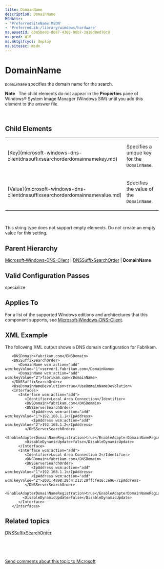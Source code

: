 ```yaml
---
title: DomainName
description: DomainName
MSHAttr:
- 'PreferredSiteName:MSDN'
- 'PreferredLib:/library/windows/hardware'
ms.assetid: d3a5be03-d687-4383-90b7-3a18d0ed70c8
ms.prod: W10
ms.mktglfcycl: deploy
ms.sitesec: msdn
---
```


# DomainName


`DomainName` specifies the domain name for the search.

**Note**  
The child elements do not appear in the **Properties** pane of Windows® System Image Manager (Windows SIM) until you add this element to the answer file.

 

## Child Elements


<table>
<colgroup>
<col width="50%" />
<col width="50%" />
</colgroup>
<tbody>
<tr class="odd">
<td><p>[Key](microsoft-windows-dns-clientdnssuffixsearchorderdomainnamekey.md)</p></td>
<td><p>Specifies a unique key for the <code>DomainName</code>.</p></td>
</tr>
<tr class="even">
<td><p>[Value](microsoft-windows-dns-clientdnssuffixsearchorderdomainnamevalue.md)</p></td>
<td><p>Specifies the value of the <code>DomainName</code>.</p></td>
</tr>
</tbody>
</table>

 

This string type does not support empty elements. Do not create an empty value for this setting.

## Parent Hierarchy


[Microsoft-Windows-DNS-Client](microsoft-windows-dns-client.md) | [DNSSuffixSearchOrder](microsoft-windows-dns-clientdnssuffixsearchorder.md) | **DomainName**

## Valid Configuration Passes


specialize

## Applies To


For a list of the supported Windows editions and architectures that this component supports, see [Microsoft-Windows-DNS-Client](microsoft-windows-dns-client-win7-microsoft-windows-dns-client.md).

## XML Example


The following XML output shows a DNS domain configuration for Fabrikam.

``` syntax
   <DNSDomain>fabrikam.com</DNSDomain>
   <DNSSuffixSearchOrder>
      <DomainName wcm:action="add" wcm:keyValue="1">server1.fabrikam.com</DomainName>
      <DomainName wcm:action="add" wcm:keyValue="2">fabrikam.com</DomainName>
   </DNSSuffixSearchOrder>
   <UseDomainNameDevolution>true</UseDomainNameDevolution>
   <Interfaces>
      <Interface wcm:action="add">
         <Identifier>Local Area Connection</Identifier>
         <DNSDomain>fabrikam.com</DNSDomain>
         <DNSServerSearchOrder>
            <IpAddress wcm:action="add" wcm:keyValue="1">192.168.1.1</IpAddress>
            <IpAddress wcm:action="add" wcm:keyValue="2">192.168.1.2</IpAddress>
         </DNSServerSearchOrder>
         <EnableAdapterDomainNameRegistration>true</EnableAdapterDomainNameRegistration>
         <DisableDynamicUpdate>false</DisableDynamicUpdate>
      </Interface>
      <Interface wcm:action="add">
         <Identifier>Local Area Connection 2</Identifier>
         <DNSDomain>fabrikam.com</DNSDomain>
         <DNSServerSearchOrder>
            <IpAddress wcm:action="add" wcm:keyValue="1">192.168.1.1</IpAddress>
            <IpAddress wcm:action="add" wcm:keyValue="2">2001:4898:28:4:213:20ff:fe16:3e96</IpAddress>
         </DNSServerSearchOrder>
         <EnableAdapterDomainNameRegistration>true</EnableAdapterDomainNameRegistration>
        <DisableDynamicUpdate>false</DisableDynamicUpdate>
      </Interface>
   </Interfaces>
```

## Related topics


[DNSSuffixSearchOrder](microsoft-windows-dns-clientdnssuffixsearchorder.md)

 

 

[Send comments about this topic to Microsoft](mailto:wsddocfb@microsoft.com?subject=Documentation%20feedback%20%5Bp_unattend\p_unattend%5D:%20DomainName%20%20RELEASE:%20%2810/3/2016%29&body=%0A%0APRIVACY%20STATEMENT%0A%0AWe%20use%20your%20feedback%20to%20improve%20the%20documentation.%20We%20don't%20use%20your%20email%20address%20for%20any%20other%20purpose,%20and%20we'll%20remove%20your%20email%20address%20from%20our%20system%20after%20the%20issue%20that%20you're%20reporting%20is%20fixed.%20While%20we're%20working%20to%20fix%20this%20issue,%20we%20might%20send%20you%20an%20email%20message%20to%20ask%20for%20more%20info.%20Later,%20we%20might%20also%20send%20you%20an%20email%20message%20to%20let%20you%20know%20that%20we've%20addressed%20your%20feedback.%0A%0AFor%20more%20info%20about%20Microsoft's%20privacy%20policy,%20see%20http://privacy.microsoft.com/default.aspx. "Send comments about this topic to Microsoft")





